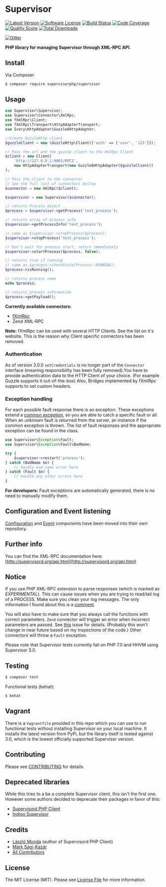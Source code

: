 # Supervisor

[![Latest Version](https://img.shields.io/github/release/supervisorphp/supervisor.svg?style=flat-square)](https://github.com/supervisorphp/supervisor/releases)
[![Software License](https://img.shields.io/badge/license-MIT-brightgreen.svg?style=flat-square)](LICENSE)
[![Build Status](https://img.shields.io/travis/supervisorphp/supervisor.svg?style=flat-square)](https://travis-ci.org/supervisorphp/supervisor)
[![Code Coverage](https://img.shields.io/scrutinizer/coverage/g/supervisorphp/supervisor.svg?style=flat-square)](https://scrutinizer-ci.com/g/supervisorphp/supervisor)
[![Quality Score](https://img.shields.io/scrutinizer/g/supervisorphp/supervisor.svg?style=flat-square)](https://scrutinizer-ci.com/g/supervisorphp/supervisor)
[![Total Downloads](https://img.shields.io/packagist/dt/supervisorphp/supervisor.svg?style=flat-square)](https://packagist.org/packages/supervisorphp/supervisor)

[![Gitter](https://badges.gitter.im/Join%20Chat.svg)](https://gitter.im/supervisorphp/supervisor?utm_source=badge&utm_medium=badge&utm_campaign=pr-badge&utm_content=badge)

**PHP library for managing Supervisor through XML-RPC API.**


## Install

Via Composer

``` bash
$ composer require supervisorphp/supervisor
```


## Usage

``` php
use Supervisor\Supervisor;
use Supervisor\Connector\XmlRpc;
use fXmlRpc\Client;
use fXmlRpc\Transport\HttpAdapterTransport;
use Ivory\HttpAdapter\Guzzle6HttpAdapter;

//Create GuzzleHttp client
$guzzleClient = new \GuzzleHttp\Client(['auth' => ['user', '123']]);

// Pass the url and the guzzle client to the XmlRpc Client
$client = new Client(
    'http://127.0.0.1:9001/RPC2',
    new HttpAdapterTransport(new Guzzle6HttpAdapter($guzzleClient))
);

// Pass the client to the connector
// See the full list of connectors bellow
$connector = new XmlRpc($client);

$supervisor = new Supervisor($connector);

// returns Process object
$process = $supervisor->getProcess('test_process');

// returns array of process info
$supervisor->getProcessInfo('test_process');

// same as $supervisor->stopProcess($process);
$supervisor->stopProcess('test_process');

// Don't wait for process start, return immediately
$supervisor->startProcess($process, false);

// returns true if running
// same as $process->checkState(Process::RUNNING);
$process->isRunning();

// returns process name
echo $process;

// returns process information
$process->getPayload();
```

**Currently available connectors:**

* [fXmlRpc](https://github.com/lstrojny/fxmlrpc)
* Zend XML-RPC

**Note:** fXmlRpc can be used with several HTTP Clients. See the list on it's website. This is the reason why Client specific connectors has been removed.


### Authentication

As of version 3.0.0 `setCredentials` is no longer part of the `Connector` interface (meaning responsibility has been fully removed).You have to provide authentication data to the HTTP Client of your choice. (For example Guzzle supports it out-of-the-box) Also, Bridges implemented by fXmlRpc supports to set custom headers.


### Exception handling

For each possible fault response there is an exception. These exceptions extend a [common exception](src/Exception/Fault.php), so you are able to catch a specific fault or all. When an unknown fault is returned from the server, an instance if the common exception is thrown. The list of fault responses and the appropriate exception can be found in the class.

``` php
use Supervisor\Exception\Fault;
use Supervisor\Exception\Fault\BadName;

try {
	$supervisor->restart('process');
} catch (BadName $e) {
	// handle bad name error here
} catch (Fault $e) {
	// handle any other errors here
}
```

**For developers:** Fault exceptions are automatically generated, there is no need to manually modify them.


## Configuration and Event listening

[Configuration](https://github.com/supervisorphp/configuration) and [Event](https://github.com/supervisorphp/event) components have been moved into their own repository.


## Further info

You can find the XML-RPC documentation here:
[http://supervisord.org/api.html](http://supervisord.org/api.html)


## Notice

If you use PHP XML-RPC extension to parse responses (which is marked as *EXPERIMENTAL*). This can cause issues when you are trying to read/tail log of a PROCESS. Make sure you clean your log messages. The only information I found about this is a [comment](http://www.php.net/function.xmlrpc-decode#44213).

You will also have to make sure that you always call the functions with correct parameters. `Zend` connector will trigger an error when incorrect parameters are passed. See [this](https://github.com/zendframework/zf2/issues/6455) issue for details. (Probably this won't change in near future based on my inspections of the code.) Other connectors will throw a `Fault` exception.

Please note that Supervisor tests currently fail on PHP 7.0 and HHVM using Supervisor 3.0.


## Testing

``` bash
$ composer test
```

Functional tests (behat):

``` bash
$ behat
```


## Vagrant

There is a `Vagrantfile` provided in this repo which you can use to run functional tests without installing Supervisor on your local machine. It installs the latest version from PyPi, but the library itself is tested against 3.0, which is the lowest officially supported Supervisor version.


## Contributing

Please see [CONTRIBUTING](CONTRIBUTING.md) for details.


## Deprecated libraries

While this tries to a be a complete Supervisor client, this isn't the first one. However some authors decided to deprecate their packages in favor of this:

- [Supervisord PHP Client](https://github.com/mondalaci/supervisord-php-client)
- [Indigo Supervisor](https://github.com/indigophp/supervisor)


## Credits

- [László Monda](https://github.com/mondalaci) (author of Supervisord PHP Client)
- [Márk Sági-Kazár](https://github.com/sagikazarmark)
- [All Contributors](https://github.com/supervisorphp/supervisor/contributors)


## License

The MIT License (MIT). Please see [License File](LICENSE) for more information.
